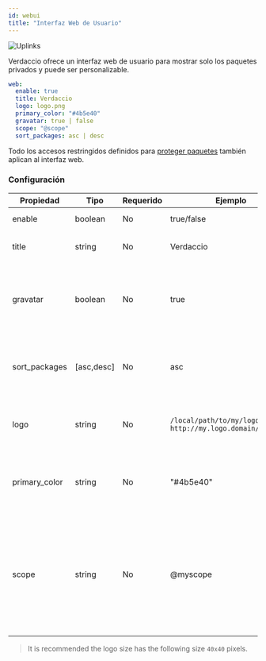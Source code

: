 ```yaml
---
id: webui
title: "Interfaz Web de Usuario"
---
```


![Uplinks](https://user-images.githubusercontent.com/558752/52916111-fa4ba980-32db-11e9-8a64-f4e06eb920b3.png)

Verdaccio ofrece un interfaz web de usuario para mostrar solo los paquetes privados y puede ser personalizable.

```yaml
web:
  enable: true
  title: Verdaccio
  logo: logo.png
  primary_color: "#4b5e40"
  gravatar: true | false
  scope: "@scope"
  sort_packages: asc | desc
```

Todo los accesos restringidos definidos para [proteger paquetes](protect-your-dependencies.md) también aplican al interfaz web.

### Configuración

| Propiedad     | Tipo       | Requerido | Ejemplo                                                       | Soporte    | Descripcion                                                                                                              |
| ------------- | ---------- | --------- | ------------------------------------------------------------- | ---------- | ------------------------------------------------------------------------------------------------------------------------ |
| enable        | boolean    | No        | true/false                                                    | all        | habilita la interfaz web                                                                                                 |
| title         | string     | No        | Verdaccio                                                     | all        | El título de la interfaz web                                                                                             |
| gravatar      | boolean    | No        | true                                                          | `>v4`   | Gravatars will be generated under the hood if this property is enabled                                                   |
| sort_packages | [asc,desc] | No        | asc                                                           | `>v4`   | By default private packages are sorted by ascending                                                                      |
| logo          | string     | No        | `/local/path/to/my/logo.png` `http://my.logo.domain/logo.png` | all        | a URI where logo is located (header logo)                                                                                |
| primary_color | string     | No        | "#4b5e40"                                                     | `>4`    | The primary color to use throughout the UI (header, etc)                                                                 |
| scope         | string     | No        | @myscope                                                      | `>v3.x` | If you're using this registry for a specific module scope, specify that scope to set it in the webui instructions header |

> It is recommended the logo size has the following size `40x40` pixels.